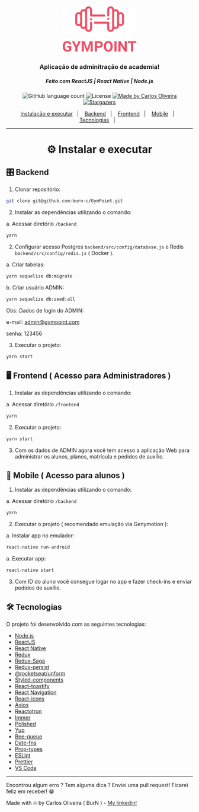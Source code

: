 <h1 align="center">
  <img alt="GymPoint" title="GymPoint" src="./frontend/src/assets/logo.png" width="200px" />
</h1>

<h3 align="center">
  Aplicação de adminitração de academia!
</h3>
<h5 align="center">
  Feito com ReactJS | React Native | Node.js
</h5>




<p align="center">
  <img alt="GitHub language count" src="https://img.shields.io/github/languages/count/burn-c/goeat-api?color=red">

  <img alt="License" src="https://img.shields.io/badge/licence-MIT-red">
  
   <a href="https://www.linkedin.com/in/carlosoliveiradev/">
    <img alt="Made by Carlos Oliveira" src="https://img.shields.io/badge/made%20by-carlos%20oliveira-red">
  </a>

  <a href="https://github.com/burn-c/goeat-api/stargazers">
    <img alt="Stargazers" src="https://img.shields.io/github/stars/burn-c/goeat-api?style=social">
  </a>
</p>

<p align="center">
  <a href="#---instalar-e-executar">Instalação e executar</a>&nbsp;&nbsp;&nbsp;|&nbsp;&nbsp;&nbsp;
  <a href="#-backend">Backend</a>&nbsp;&nbsp;&nbsp;|&nbsp;&nbsp;&nbsp;
  <a href="#-frontend--acesso-para-administradores-">Frontend</a>&nbsp;&nbsp;&nbsp;|&nbsp;&nbsp;&nbsp;
  <a href="#-mobile--acesso-para-alunos-">Mobile</a>&nbsp;&nbsp;&nbsp;|&nbsp;&nbsp;&nbsp;
  <a href="#-tecnologias">Tecnologias</a>&nbsp;&nbsp;&nbsp;|&nbsp;&nbsp;&nbsp;
</p>

<hr>

<h1 align="center">
  ⚙ Instalar e executar
</h1>


## 🎛 Backend

1. Clonar repositório:

```sh
git clone git@github.com:burn-c/GymPoint.git
```
2. Instalar as dependências utilizando o comando:

a. Acessar diretório `/backend`

```sh
yarn
```

2. Configurar acesso Postgres `backend/src/config/database.js` e Redis `backend/src/config/redis.js` ( Docker ).

  a. Criar tabelas:

```sh
yarn sequelize db:migrate
```

  b. Criar usuário ADMIN:

```sh
yarn sequelize db:seed:all
```
Obs: Dados de login do ADMIN:

e-mail: admin@gympoint.com

senha: 123456

3. Executar o projeto:

```sh
yarn start
```
## 🖥 Frontend ( Acesso para Administradores )

1. Instalar as dependências utilizando o comando:

a. Acessar diretório `/frontend`

```sh
yarn
```

2. Executar o projeto:

```sh
yarn start
```
3. Com os dados de ADMIN agora você tem acesso a aplicação Web para administrar os alunos, planos, matrícula e pedidos de auxílio.

## 📱 Mobile ( Acesso para alunos )

1. Instalar as dependências utilizando o comando:

a. Acessar diretório `/backend`

```sh
yarn
```

2. Executar o projeto ( recomendado emulação via Genymotion ):

a. Instalar app no emulador:

```sh
react-native run-android
```
a. Executar app:

```sh
react-native start
```

3. Com ID do aluno você consegue logar no app e fazer check-ins e enviar pedidos de auxílio.

## 🛠 Tecnologias

O projeto foi desenvolvido com as seguintes tecnologias:

-  [Node.js](https://nodejs.org/)
-  [ReactJS](https://reactjs.org/)
-  [React Native](https://facebook.github.io/react-native/)
-  [Redux](https://redux.js.org/)
-  [Redux-Saga](https://redux-saga.js.org/)
-  [Redux-persist](https://github.com/rt2zz/redux-persist)
-  [@rocketseat/unform](https://github.com/Rocketseat/unform)
-  [Styled-components](https://www.styled-components.com/)
-  [React-toastify](https://github.com/fkhadra/react-toastify)
-  [React Navigation](https://reactnavigation.org/)
-  [React-icons](https://react-icons.netlify.com/)
-  [Axios](https://github.com/axios/axios)
-  [Reactotron](https://infinite.red/reactotron)
-  [Immer](https://github.com/immerjs/immer)
-  [Polished](https://polished.js.org/)
-  [Yup](https://www.npmjs.com/package/yup)
-  [Bee-queue](https://github.com/bee-queue/bee-queue)
-  [Date-fns](https://date-fns.org/)
-  [Prop-types](https://www.npmjs.com/package/prop-types)
-  [ESLint](https://eslint.org/)
-  [Prettier](https://prettier.io/)
-  [VS Code](https://code.visualstudio.com/)

---

Encontrou algum erro ? Tem alguma dica ? Enviei uma pull request! Ficarei feliz em receber! 😁

Made with 🔥 by Carlos Oliveira ( BurN  ) - [My linkedin!](https://www.linkedin.com/in/carlosoliveiradev/)
